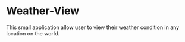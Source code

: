 # Weather-View

This small application allow user to view their weather condition in any location on the world.

